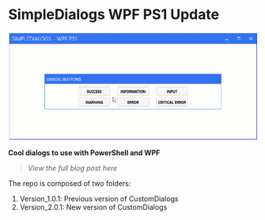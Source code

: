 # SimpleDialogs WPF PS1 Update
![alt text](https://github.com/damienvanrobaeys/SimpleDialogs_WPF_PS1/blob/master/GIF/simpledialog_basic.gif)

**Cool dialogs to use with PowerShell and WPF**

> *View the full blog post here*

The repo is composed of two folders:
1. Version_1.0.1: Previous version of CustomDialogs
2. Version_2.0.1: New version of CustomDialogs
